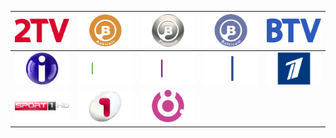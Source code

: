 | ![](https://raw.githubusercontent.com/RevGear/logo/master/Countries/LT/2TV.png) | ![](https://raw.githubusercontent.com/RevGear/logo/master/Countries/LT/Balticum-Auksinis.png) | ![](https://raw.githubusercontent.com/RevGear/logo/master/Countries/LT/Balticum-Platinum.png) | ![](https://raw.githubusercontent.com/RevGear/logo/master/Countries/LT/Balticum-TV.png) | ![](https://raw.githubusercontent.com/RevGear/logo/master/Countries/LT/BTV.png) | 
|:---:|:---:|:---:|:---:|:---:| 
| ![](https://raw.githubusercontent.com/RevGear/logo/master/Countries/LT/Info-TV.png) | ![](https://raw.githubusercontent.com/RevGear/logo/master/Countries/LT/LRT-Lituanica.png) | ![](https://raw.githubusercontent.com/RevGear/logo/master/Countries/LT/LRT-Plius.png) | ![](https://raw.githubusercontent.com/RevGear/logo/master/Countries/LT/LRT-TV.png) | ![](https://raw.githubusercontent.com/RevGear/logo/master/Countries/LT/PBK-Lithuania.png) | 
| ![](https://raw.githubusercontent.com/RevGear/logo/master/Countries/LT/Sport-1.png) | ![](https://raw.githubusercontent.com/RevGear/logo/master/Countries/LT/TV1.png) | ![](https://raw.githubusercontent.com/RevGear/logo/master/Countries/LT/TV8-Lithuania.png)  | 
